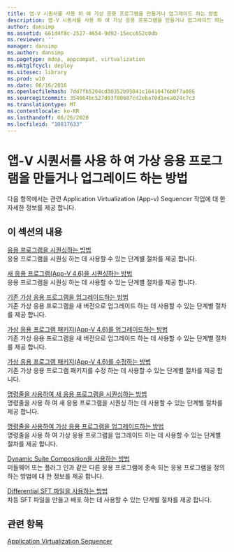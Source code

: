 ```yaml
---
title: 앱-V 시퀀서를 사용 하 여 가상 응용 프로그램을 만들거나 업그레이드 하는 방법
description: 앱-V 시퀀서를 사용 하 여 가상 응용 프로그램을 만들거나 업그레이드 하는 방법
author: dansimp
ms.assetid: 661d4f8c-2527-4654-9d92-15ecc652c0db
ms.reviewer: ''
manager: dansimp
ms.author: dansimp
ms.pagetype: mdop, appcompat, virtualization
ms.mktglfcycl: deploy
ms.sitesec: library
ms.prod: w10
ms.date: 06/16/2016
ms.openlocfilehash: 7dd7fb5204cd30352b95041c16410476b0f7a086
ms.sourcegitcommit: 354664bc527d93f80687cd2eba70d1eea024c7c3
ms.translationtype: MT
ms.contentlocale: ko-KR
ms.lasthandoff: 06/26/2020
ms.locfileid: "10817633"
---
```

# 앱-V 시퀀서를 사용 하 여 가상 응용 프로그램을 만들거나 업그레이드 하는 방법


다음 항목에서는 관련 Application Virtualization (App-v) Sequencer 작업에 대 한 자세한 정보를 제공 합니다.

## 이 섹션의 내용


<a href="" id="how-to-sequence-an-application"></a>[응용 프로그램을 시퀀싱하는 방법](how-to-sequence-an-application.md)  
응용 프로그램을 시퀀싱 하는 데 사용할 수 있는 단계별 절차를 제공 합니다.

<a href="" id="how-to-sequence-a-new-application--app-v-4-6-"></a>[새 응용 프로그램(App-V 4.6)을 시퀀싱하는 방법](how-to-sequence-a-new-application--app-v-46-.md)  
응용 프로그램을 시퀀싱 하는 데 사용할 수 있는 단계별 절차를 제공 합니다.

<a href="" id="how-to-upgrade-an-existing-virtual-application"></a>[기존 가상 응용 프로그램을 업그레이드하는 방법](how-to-upgrade-an-existing-virtual-application.md)  
기존 가상 응용 프로그램을 새 버전으로 업그레이드 하는 데 사용할 수 있는 단계별 절차를 제공 합니다.

<a href="" id="how-to-upgrade-a-virtual-application-package--app-v-4-6-"></a>[가상 응용 프로그램 패키지(App-V 4.6)를 업그레이드하는 방법](how-to-upgrade-a-virtual-application-package--app-v-46-.md)  
기존 가상 응용 프로그램을 새 버전으로 업그레이드 하는 데 사용할 수 있는 단계별 절차를 제공 합니다.

<a href="" id="how-to-modify-a-virtual-application-package--app-v-4-6-"></a>[가상 응용 프로그램 패키지(App-V 4.6)를 수정하는 방법](how-to-modify-a-virtual-application-package--app-v-46-.md)  
기존 가상 응용 프로그램 패키지를 수정 하는 데 사용할 수 있는 단계별 절차를 제공 합니다.

<a href="" id="how-to-sequence-a-new-application-by-using-the-command-line"></a>[명령줄을 사용하여 새 응용 프로그램을 시퀀싱하는 방법](how-to-sequence-a-new-application-by-using-the-command-line.md)  
명령줄을 사용 하 여 새 응용 프로그램을 시퀀싱 하는 데 사용할 수 있는 단계별 절차를 제공 합니다.

<a href="" id="how-to-upgrade-a-virtual-application-by-using-the-command-line"></a>[명령줄을 사용하여 가상 응용 프로그램을 업그레이드하는 방법](how-to-upgrade-a-virtual-application-by-using-the-command-line.md)  
명령줄을 사용 하 여 가상 응용 프로그램을 업그레이드 하는 데 사용할 수 있는 단계별 절차를 제공 합니다.

<a href="" id="how-to-use-dynamic-suite-composition"></a>[Dynamic Suite Composition을 사용하는 방법](how-to-use-dynamic-suite-composition.md)  
미들웨어 또는 플러그 인과 같은 다른 응용 프로그램에 종속 되는 응용 프로그램을 정의 하는 방법에 대 한 정보를 제공 합니다.

<a href="" id="how-to-use-the-differential-sft-file"></a>[Differential SFT 파일을 사용하는 방법](how-to-use-the-differential-sft-file.md)  
차등 SFT 파일을 만들고 배포 하는 데 사용할 수 있는 단계별 절차를 제공 합니다.

## 관련 항목


[Application Virtualization Sequencer](application-virtualization-sequencer.md)

 

 





